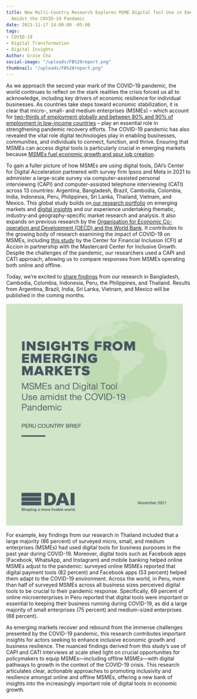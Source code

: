 ```yaml
---
title: New Multi-Country Research Explores MSME Digital Tool Use in Emerging Markets
  Amidst the COVID-19 Pandemic
date: 2021-11-17 14:00:00 -05:00
tags:
- COVID-19
- Digital Transformation
- Digital Insights
Author: Grace Cha
social-image: "/uploads/FB%20report.png"
thumbnail: "/uploads/FB%20report.png"
---
```


As we approach the second year mark of the COVID-19 pandemic, the world continues to reflect on the stark realities the crisis forced us all to acknowledge, including key drivers of economic resilience for individual businesses. As countries take steps toward economic stabilization, it is clear that micro-, small- and medium enterprises (MSMEs) – which account for [two-thirds of employment globally and between 80% and 90% of employment in low-income countries](https://unctad.org/news/supporting-small-businesses-critical-covid-19-recovery) – play an essential role in strengthening pandemic recovery efforts. The COVID-19 pandemic has also revealed the vital role digital technologies play in enabling businesses, communities, and individuals to connect, function, and thrive. Ensuring that MSMEs can access digital tools is particularly crucial in emerging markets because [MSMEs fuel economic growth and spur job creation](https://sustainabledevelopment.un.org/content/documents/25851MSMEs_and_SDGs_Final3120.pdf).

<!--more-->

To gain a fuller picture of how MSMEs are using digital tools, DAI’s Center for Digital Acceleration partnered with survey firm Ipsos and Meta in 2021 to administer a large-scale survey via computer-assisted personal interviewing (CAPI) and computer-assisted telephone interviewing (CATI) across 13 countries: Argentina, Bangladesh, Brazil, Cambodia, Colombia, India, Indonesia, Peru, Philippines, Sri Lanka, Thailand, Vietnam, and Mexico. This global study builds on[ our research portfolio](https://www.dai.com/our-work/solutions/digital-acceleration-solutions/cda-insights) on emerging markets and [digital insights](https://dai-global-digital.com/tags/?tag=digital-insights) and our experience undertaking thematic, industry-and geography-specific market research and analysis. It also expands on previous research by the [Organisation for Economic Co-operation and Development (OECD) and the World Bank](https://www.oecd.org/sdd/business-stats/the-future-of-business-survey.htm). It contributes to the growing body of research examining the impact of COVID-19 on MSMEs, including [this study](https://www.centerforfinancialinclusion.org/understanding-covid19s-impact-on-financial-health-of-msmes) by the Center for Financial Inclusion (CFI) at Accion in partnership with the Mastercard Center for Inclusive Growth. Despite the challenges of the pandemic, our researchers used a CAPI and CATI approach, allowing us to compare responses from MSMEs operating both online and offline.

Today, we’re excited to [share findings](https://www.dai.com/our-work/solutions/digital-acceleration-solutions/msme-study) from our research in Bangladesh, Cambodia, Colombia, Indonesia, Peru, the Philippines, and Thailand. Results from Argentina, Brazil, India, Sri Lanka, Vietnam, and Mexico will be published in the coming months.

![FB report.png](/uploads/FB%20report.png)

For example, key findings from our research in Thailand included that a large majority (86 percent) of surveyed micro, small, and medium enterprises (MSMEs) had used digital tools for business purposes in the past year during COVID-19. Moreover, digital tools such as Facebook apps (Facebook, WhatsApp, and Instagram) and mobile banking helped online MSMEs adjust to the pandemic: surveyed online MSMEs reported that digital payment tools (82 percent) and Facebook apps (53 percent) helped them adapt to the COVID-19 environment. Across the world, in Peru, more than half of surveyed MSMEs across all business sizes perceived digital tools to be crucial to their pandemic response. Specifically, 69 percent of online microenterprises in Peru reported that digital tools were important or essential to keeping their business running during COVID-19, as did a large majority of small enterprises (75 percent) and medium-sized enterprises (88 percent).

As emerging markets recover and rebound from the immense challenges presented by the COVID-19 pandemic, this research contributes important insights for actors seeking to enhance inclusive economic growth and business resilience. The nuanced findings derived from this study’s use of CAPI and CATI interviews at scale shed light on crucial opportunities for policymakers to equip MSMEs—including offline MSMEs—with digital pathways to growth in the context of the COVID-19 crisis. This research articulates clear, actionable approaches to promoting inclusivity and resilience amongst online and offline MSMEs, offering a new bank of insights into the increasingly important role of digital tools in economic growth.